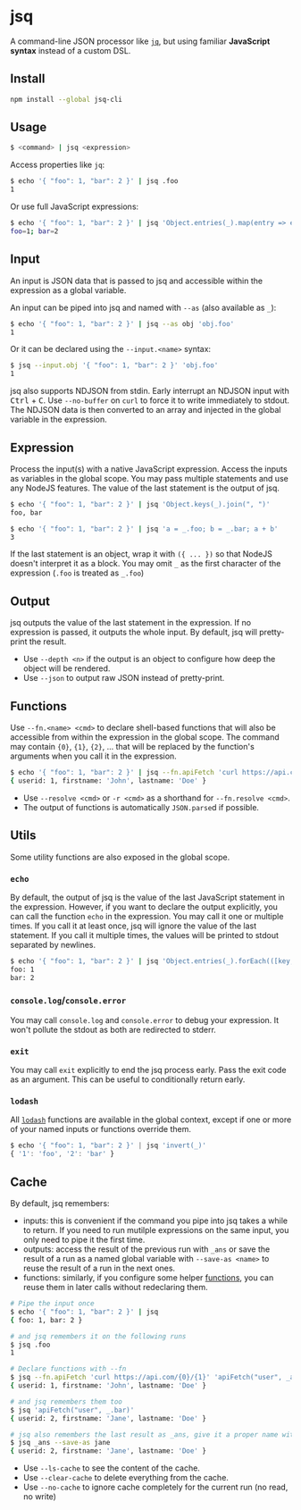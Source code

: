 # jsq

A command-line JSON processor like [`jq`](https://stedolan.github.io/jq/), but using familiar **JavaScript syntax** instead of a custom DSL.

## Install

```bash
npm install --global jsq-cli
```

## Usage

```bash
$ <command> | jsq <expression>
```

Access properties like `jq`:
```bash
$ echo '{ "foo": 1, "bar": 2 }' | jsq .foo
1
```

Or use full JavaScript expressions:
```bash
$ echo '{ "foo": 1, "bar": 2 }' | jsq 'Object.entries(_).map(entry => entry.join("=")).join("; ")'
foo=1; bar=2
```

## Input

An input is JSON data that is passed to jsq and accessible within the expression as a global variable.

An input can be piped into jsq and named with `--as` (also available as `_`):
```bash
$ echo '{ "foo": 1, "bar": 2 }' | jsq --as obj 'obj.foo'
1
```

Or it can be declared using the `--input.<name>` syntax:
```bash
$ jsq --input.obj '{ "foo": 1, "bar": 2 }' 'obj.foo'
1
```

jsq also supports NDJSON from stdin. Early interrupt an NDJSON input with <kbd>Ctrl</kbd> + <kbd>C</kbd>.
Use `--no-buffer` on `curl` to force it to write immediately to stdout.
The NDJSON data is then converted to an array and injected in the global variable in the expression.

## Expression

Process the input(s) with a native JavaScript expression. Access the inputs as variables in the global scope. You may pass multiple statements and use any NodeJS features. The value of the last statement is the output of jsq.

```bash
$ echo '{ "foo": 1, "bar": 2 }' | jsq 'Object.keys(_).join(", ")'
foo, bar

$ echo '{ "foo": 1, "bar": 2 }' | jsq 'a = _.foo; b = _.bar; a + b'
3
```

If the last statement is an object, wrap it with `({ ... })` so that NodeJS doesn't interpret it as a block.
You may omit `_` as the first character of the expression (`.foo` is treated as `_.foo`)

## Output

jsq outputs the value of the last statement in the expression. If no expression is passed, it outputs the whole input. By default, jsq will pretty-print the result.

- Use `--depth <n>` if the output is an object to configure how deep the object will be rendered.
- Use `--json` to output raw JSON instead of pretty-print.

## Functions

Use `--fn.<name> <cmd>` to declare shell-based functions that will also be accessible from within the expression in the global scope. The command may contain `{0}`, `{1}`, `{2}`, ... that will be replaced by the function's arguments when you call it in the expression.

```bash
$ echo '{ "foo": 1, "bar": 2 }' | jsq --fn.apiFetch 'curl https://api.com/{0}/{1}' 'apiFetch("user", _.foo)'
{ userid: 1, firstname: 'John', lastname: 'Doe' }
```

- Use `--resolve <cmd>` or `-r <cmd>` as a shorthand for `--fn.resolve <cmd>`.
- The output of functions is automatically `JSON.parse`d if possible.

## Utils

Some utility functions are also exposed in the global scope.

### `echo`

By default, the output of jsq is the value of the last JavaScript statement in the expression. However, if you want to declare the output explicitly, you can call the function `echo` in the expression. You may call it one or multiple times. If you call it at least once, jsq will ignore the value of the last statement. If you call it multiple times, the values will be printed to stdout separated by newlines.

```bash
$ echo '{ "foo": 1, "bar": 2 }' | jsq 'Object.entries(_).forEach(([key, value]) => echo(`${key}: ${value}`))'
foo: 1
bar: 2
```

### `console.log`/`console.error`

You may call `console.log` and `console.error` to debug your expression. It won't pollute the stdout as both are redirected to stderr.

### `exit`

You may call `exit` explicitly to end the jsq process early. Pass the exit code as an argument. This can be useful to conditionally return early.

### `lodash`

All [`lodash`](https://lodash.com/docs) functions are available in the global context, except if one or more of your named inputs or functions override them.

```js
$ echo '{ "foo": 1, "bar": 2 }' | jsq 'invert(_)'
{ '1': 'foo', '2': 'bar' }
```

## Cache

By default, jsq remembers:
- inputs: this is convenient if the command you pipe into jsq takes a while to return. If you need to run mutilple expressions on the same input, you only need to pipe it the first time.
- outputs: access the result of the previous run with `_ans` or save the result of a run as a named global variable with `--save-as <name>` to reuse the result of a run in the next ones.
- functions: similarly, if you configure some helper [functions](#functions), you can reuse them in later calls without redeclaring them.

```bash
# Pipe the input once
$ echo '{ "foo": 1, "bar": 2 }' | jsq
{ foo: 1, bar: 2 }

# and jsq remembers it on the following runs
$ jsq .foo
1

# Declare functions with --fn
$ jsq --fn.apiFetch 'curl https://api.com/{0}/{1}' 'apiFetch("user", _ans)'
{ userid: 1, firstname: 'John', lastname: 'Doe' }

# and jsq remembers them too
$ jsq 'apiFetch("user", _.bar)'
{ userid: 2, firstname: 'Jane', lastname: 'Doe' }

# jsq also remembers the last result as _ans, give it a proper name with --save-as
$ jsq _ans --save-as jane
{ userid: 2, firstname: 'Jane', lastname: 'Doe' }
```

- Use `--ls-cache` to see the content of the cache.
- Use `--clear-cache` to delete everything from the cache.
- Use `--no-cache` to ignore cache completely for the current run (no read, no write)
